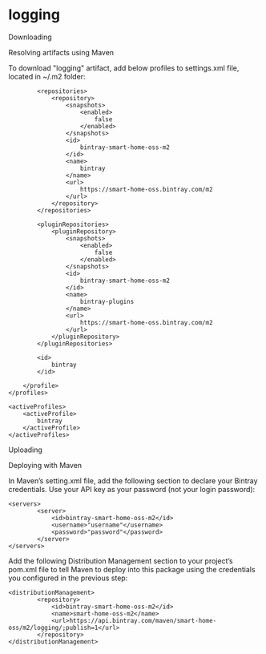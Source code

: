 # logging

Downloading

Resolving artifacts using Maven

To download "logging" artifact, add below profiles to settings.xml file, located in ~/.m2 folder:
<profiles>
        <profile>

            <repositories>
                <repository>
                    <snapshots>
                        <enabled>
                            false
                        </enabled>
                    </snapshots>
                    <id>
                        bintray-smart-home-oss-m2
                    </id>
                    <name>
                        bintray
                    </name>
                    <url>
                        https://smart-home-oss.bintray.com/m2
                    </url>
                </repository>
            </repositories>

            <pluginRepositories>
                <pluginRepository>
                    <snapshots>
                        <enabled>
                            false
                        </enabled>
                    </snapshots>
                    <id>
                        bintray-smart-home-oss-m2
                    </id>
                    <name>
                        bintray-plugins
                    </name>
                    <url>
                        https://smart-home-oss.bintray.com/m2
                    </url>
                </pluginRepository>
            </pluginRepositories>

            <id>
                bintray
            </id>

        </profile>
    </profiles>

    <activeProfiles>
        <activeProfile>
            bintray
        </activeProfile>
    </activeProfiles>


Uploading

Deploying with Maven

In Maven’s setting.xml file, add the following section to declare your Bintray credentials. Use your API key as your password (not your login password):
    
    <servers>
            <server>
                <id>bintray-smart-home-oss-m2</id>
                <username>"username"</username>
                <password>"password"</password>
            </server>
    </servers>
    
Add the following Distribution Management section to your project’s pom.xml file to tell Maven to deploy into this package using the credentials you configured in the previous step:
    
    <distributionManagement>
            <repository>
                <id>bintray-smart-home-oss-m2</id>
                <name>smart-home-oss-m2</name>
                <url>https://api.bintray.com/maven/smart-home-oss/m2/logging/;publish=1</url>
            </repository>
    </distributionManagement>